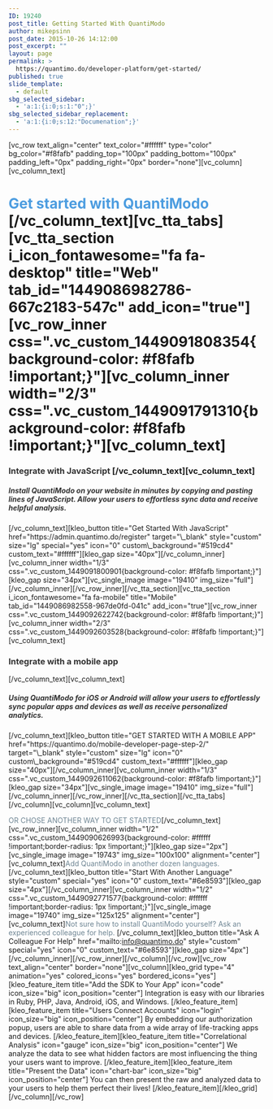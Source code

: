 ```yaml
---
ID: 19240
post_title: Getting Started With QuantiModo
author: mikepsinn
post_date: 2015-10-26 14:12:00
post_excerpt: ""
layout: page
permalink: >
  https://quantimo.do/developer-platform/get-started/
published: true
slide_template:
  - default
sbg_selected_sidebar:
  - 'a:1:{i:0;s:1:"0";}'
sbg_selected_sidebar_replacement:
  - 'a:1:{i:0;s:12:"Documenation";}'
---
```

[vc_row text_align="center" text_color="#ffffff" type="color" bg_color="#f8fafb" padding_top="100px" padding_bottom="100px" padding_left="0px" padding_right="0px" border="none"][vc_column][vc_column_text] 
# **<span style="color: #4d9de0;">Get started with QuantiModo</span>** [/vc_column_text][vc_tta_tabs][vc_tta_section i_icon_fontawesome="fa fa-desktop" title="Web" tab_id="1449086982786-667c2183-547c" add_icon="true"][vc_row_inner css=".vc_custom_1449091808354{background-color: #f8fafb !important;}"][vc_column_inner width="2/3" css=".vc_custom_1449091791310{background-color: #f8fafb !important;}"][vc_column_text] 

### **<span style="color: #333333;">Integrate with JavaScript</span>** [/vc_column_text][vc_column_text] 

<h5 style="text-align: left;">
  <span style="color: #333333;">Install QuantiModo on your website in minutes by copying and pasting lines of JavaScript. Allow your users to effortless sync data and receive helpful analysis.</span>
</h5> [/vc_column_text][kleo_button title="Get Started With JavaScript" href="https://admin.quantimo.do/register" target="\_blank" style="custom" size="lg" special="yes" icon="0" custom\_background="#519cd4" custom_text="#ffffff"][kleo_gap size="40px"][/vc_column_inner][vc_column_inner width="1/3" css=".vc_custom_1449091800901{background-color: #f8fafb !important;}"][kleo_gap size="34px"][vc_single_image image="19410" img_size="full"][/vc_column_inner][/vc_row_inner][/vc_tta_section][vc_tta_section i_icon_fontawesome="fa fa-mobile" title="Mobile" tab_id="1449086982558-967de0fd-041c" add_icon="true"][vc_row_inner css=".vc_custom_1449092622742{background-color: #f8fafb !important;}"][vc_column_inner width="2/3" css=".vc_custom_1449092603528{background-color: #f8fafb !important;}"][vc_column_text] 

<h3 style="text-align: left;">
  <span style="color: #333333;">Integrate with a mobile app</span>
</h3> [/vc_column_text][vc_column_text] 

<h5 style="text-align: left;">
  <span style="color: #333333;">Using QuantiModo for iOS or Android will allow your users to effortlessly sync popular apps and devices as well as receive personalized analytics. </span>
</h5> [/vc_column_text][kleo_button title="GET STARTED WITH A MOBILE APP" href="https://quantimo.do/mobile-developer-page-step-2/" target="\_blank" style="custom" size="lg" icon="0" custom\_background="#519cd4" custom_text="#ffffff"][kleo_gap size="40px"][/vc_column_inner][vc_column_inner width="1/3" css=".vc_custom_1449092611062{background-color: #f8fafb !important;}"][kleo_gap size="34px"][vc_single_image image="19410" img_size="full"][/vc_column_inner][/vc_row_inner][/vc_tta_section][/vc_tta_tabs][/vc_column][vc_column][vc_column_text]

<span style="color: #6e8593;">OR CHOSE ANOTHER WAY TO GET STARTED</span>[/vc_column_text][vc_row_inner][vc_column_inner width="1/2" css=".vc_custom_1449090626993{background-color: #ffffff !important;border-radius: 1px !important;}"][kleo_gap size="2px"][vc_single_image image="19743" img_size="100x100" alignment="center"][vc_column_text]<span style="color: #6e8593;">Add QuantiModo in another dozen languages.</span>[/vc_column_text][kleo_button title="Start With Another Language" style="custom" special="yes" icon="0" custom_text="#6e8593"][kleo_gap size="4px"][/vc_column_inner][vc_column_inner width="1/2" css=".vc_custom_1449092771577{background-color: #ffffff !important;border-radius: 1px !important;}"][vc_single_image image="19740" img_size="125x125" alignment="center"][vc_column_text]<span style="color: #6e8593;">Not sure how to install QuantiModo yourself? Ask an experienced colleague for help. </span>[/vc_column_text][kleo_button title="Ask A Colleague For Help" href="mailto:info@quantimo.do" style="custom" special="yes" icon="0" custom_text="#6e8593"][kleo_gap size="4px"][/vc_column_inner][/vc_row_inner][/vc_column][/vc_row][vc_row text_align="center" border="none"][vc_column][kleo_grid type="4" animation="yes" colored_icons="yes" bordered_icons="yes"][kleo_feature_item title="Add the SDK to Your App" icon="code" icon_size="big" icon_position="center"] Integration is easy with our libraries in Ruby, PHP, Java, Android, iOS, and Windows. [/kleo_feature_item][kleo_feature_item title="Users Connect Accounts" icon="login" icon_size="big" icon_position="center"] By embedding our authorization popup, users are able to share data from a wide array of life-tracking apps and devices. [/kleo_feature_item][kleo_feature_item title="Correlational Analysis" icon="gauge" icon_size="big" icon_position="center"] We analyze the data to see what hidden factors are most influencing the thing your users want to improve. [/kleo_feature_item][kleo_feature_item title="Present the Data" icon="chart-bar" icon_size="big" icon_position="center"] You can then present the raw and analyzed data to your users to help them perfect their lives! [/kleo_feature_item][/kleo_grid][/vc_column][/vc_row]